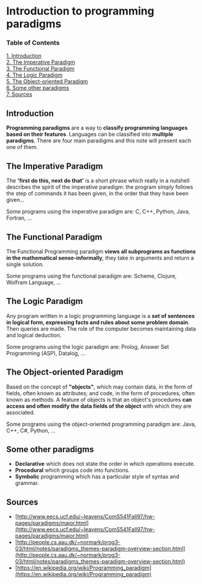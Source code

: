 # Introduction to programming paradigms

### Table of Contents

[1. Introduction](#introduction)  
[2.  The Imperative Paradigm](#the-imperative-paradigm)  
[3. The Functional Paradigm](#the-functional-paradigm)  
[4. The Logic Paradigm](#the-logic-paradigm)  
[5. The Object-oriented Paradigm](#the-object-oriented-paradigm)  
[6. Some other paradigms](#some-other-paradigms)  
[7. Sources](#sources)

## Introduction

**Programming paradigms** are a way to **classify programming languages based on their features**. Languages can be classified into **multiple paradigms**. There are four main paradigms and this note will present each one of them.

## The Imperative Paradigm

The **'first do this, next do that'** is a short phrase which really in a nutshell describes the spirit of the imperative paradigm: the program simply follows the step of commands it has been given, in the order that they have been given... 

Some programs using the imperative paradigm are: C, C++, Python, Java, Fortran, ...

## The Functional Paradigm

The Functional Programming paradigm **views all subprograms as functions in the mathematical sense-informally**, they take in arguments and return a single solution. 

Some programs using the functional paradigm are: Scheme, Clojure, Wolfram Language, ...

## The Logic Paradigm

Any program written in a logic programming language is a **set of sentences in logical form, expressing facts and rules about some problem domain**. Then queries are made. The role of the computer becomes maintaining data and logical deduction. 

Some programs using the logic paradigm are:  Prolog, Answer Set Programming (ASP), Datalog, ...

## The Object-oriented Paradigm

Based on the concept of **"objects"**, which may contain data, in the form of fields, often known as attributes; and code, in the form of procedures, often known as methods. A feature of objects is that an object's procedures **can access and often modify the data fields of the object** with which they are associated.

Some programs using the object-oriented programming paradigm are:  Java, C++, C#, Python, ...

## Some other paradigms

* **Declarative** which does not state the order in which operations execute.
* **Procedural** which groups code into functions.
* **Symbolic** programming which has a particular style of syntax and grammar.

## Sources

* [http://www.eecs.ucf.edu/~leavens/ComS541Fall97/hw-pages/paradigms/major.html](http://www.eecs.ucf.edu/~leavens/ComS541Fall97/hw-pages/paradigms/major.html)
* [http://people.cs.aau.dk/~normark/prog3-03/html/notes/paradigms_themes-paradigm-overview-section.html](http://people.cs.aau.dk/~normark/prog3-03/html/notes/paradigms_themes-paradigm-overview-section.html)
* [https://en.wikipedia.org/wiki/Programming_paradigm](https://en.wikipedia.org/wiki/Programming_paradigm)

